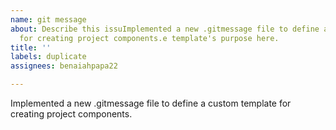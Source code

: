 ```yaml
---
name: git message
about: Describe this issuImplemented a new .gitmessage file to define a custom template
  for creating project components.e template's purpose here.
title: ''
labels: duplicate
assignees: benaiahpapa22

---
```


Implemented a new .gitmessage file to define a custom template for creating project components.
